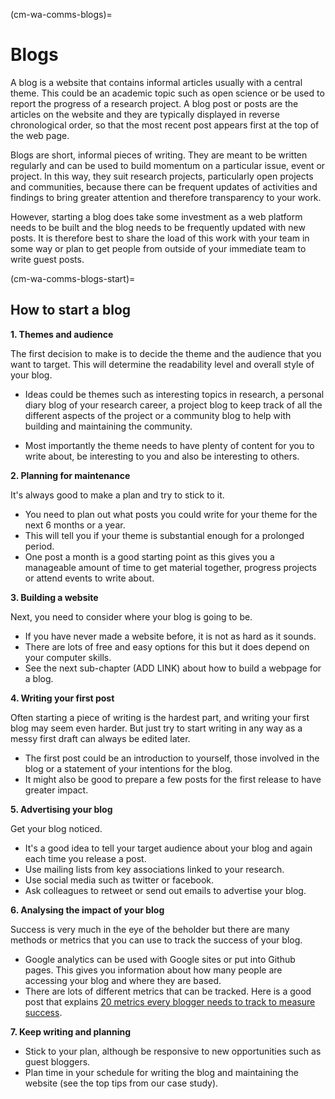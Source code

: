 (cm-wa-comms-blogs)=

# Blogs

A blog is a website that contains informal articles usually with a central theme. 
This could be an academic topic such as open science or be used to report the progress of a research project. 
A blog post or posts are the articles on the website and they are typically displayed in reverse chronological order, so that the most recent post appears first at the top of the web page.

Blogs are short, informal pieces of writing. 
They are meant to be written regularly and can be used to build momentum on a particular issue, event or project. 
In this way, they suit research projects, particularly open projects and communities, because there can be frequent updates of activities and findings to bring greater attention and therefore transparency to your work.

However, starting a blog does take some investment as a web platform needs to be built and the blog needs to be frequently updated with new posts.  It is therefore best to share the load of this work with your team in some way or plan to get people from outside of your immediate team to write guest posts.

(cm-wa-comms-blogs-start)=
## How to start a blog

**1. Themes and audience**

The first decision to make is to decide the theme and the audience that you want to target. This will determine the readability level and overall style of your blog.
    
   * Ideas could be themes such as interesting topics in research, a personal diary blog of your research career, a project blog to keep track of all the different aspects of the project or a community blog to help with building and maintaining the community.
    
   * Most importantly the theme needs to have plenty of content for you to write about, be interesting to you and also be interesting to others.
    
**2. Planning for maintenance** 

It's always good to make a plan and try to stick to it. 

   * You need to plan out what posts you could write for your theme for the next 6 months or a year. 
   * This will tell you if your theme is substantial enough for a prolonged period. 
   * One post a month is a good starting point as this gives you a manageable amount of time to get material together, progress projects or attend events to write about.

**3. Building a website** 

Next, you need to consider where your blog is going to be. 
    
   * If you have never made a website before, it is not as hard as it sounds. 
   * There are lots of free and easy options for this but it does depend on your computer skills.
   * See the next sub-chapter (ADD LINK) about how to build a webpage for a blog.

**4. Writing your first post** 

Often starting a piece of writing is the hardest part, and writing your first blog may seem even harder. But just try to start writing in any way as a messy first draft can always be edited later.
    
   * The first post could be an introduction to yourself, those involved in the blog or a statement of your intentions for the blog.
   * It might also be good to prepare a few posts for the first release to have greater impact.
    
**5. Advertising your blog**  

Get your blog noticed.
    
   * It's a good idea to tell your target audience about your blog and again each time you release a post. 
   * Use mailing lists from key associations linked to your research.
   * Use social media such as twitter or facebook.
   * Ask colleagues to retweet or send out emails to advertise your blog. 

**6. Analysing the impact of your blog**  

Success is very much in the eye of the beholder but there are many methods or metrics that you can use to track the success of your blog.

   * Google analytics can be used with Google sites or put into Github pages. This gives you information about how many people are accessing your blog and where they are based.
   * There are lots of different metrics that can be tracked. Here is a good post that explains [20 metrics every blogger needs to track to measure success](https://www.dreamhost.com/blog/metrics-every-blogger-needs-to-track/). 

**7. Keep writing and planning**

   * Stick to your plan, although be responsive to new opportunities such as guest bloggers.
   * Plan time in your schedule for writing the blog and maintaining the website (see the top tips from our case study).

